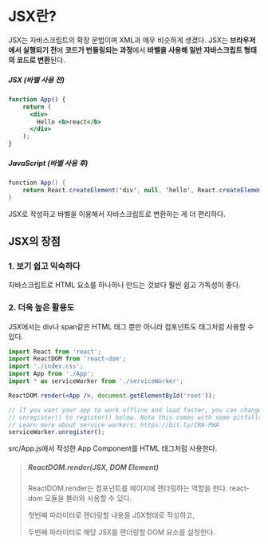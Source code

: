 # JSX란?

JSX는 자바스크립트의 확장 문법이며 XML과 매우 비슷하게 생겼다. JSX는 **브라우저에서 실행되기 전**에 **코드가 번들링되는 과정**에서 **바벨을 사용해 일반 자바스크립트 형태의 코드로 변환**된다.

##### JSX (바벨 사용 전)

```jsx
function App() {
    return (
      <div>
        Hello <b>react</b>
      </div>
    );
}
```

##### JavaScript (바벨 사용 후)

```java
function App() {
    return React.createElement('div', null, 'hello', React.createElemement('b', null, 'react'));
}
```

JSX로 작성하고 바벨을 이용해서 자바스크립트로 변환하는 게 더 편리하다.

## JSX의 장점

### 1. 보기 쉽고 익숙하다

자바스크립트로 HTML 요소를 하나하나 만드는 것보다 훨씬 쉽고 가독성이 좋다.

### 2. 더욱 높은 활용도

JSX에서는 div나 span같은 HTML 태그 뿐만 아니라 컴포넌트도 태그처럼 사용할 수 있다.

```jsx
import React from 'react';
import ReactDOM from 'react-dom';
import './index.css';
import App from './App';
import * as serviceWorker from './serviceWorker';

ReactDOM.render(<App />, document.getElementById('root'));

// If you want your app to work offline and load faster, you can change
// unregister() to register() below. Note this comes with some pitfalls.
// Learn more about service workers: https://bit.ly/CRA-PWA
serviceWorker.unregister();
```

src/App.js에서 작성한 App Component를 HTML 태그처럼 사용한다.

> ##### ReactDOM.render(JSX, DOM Element)
>
> ReactDOM.render는 컴포넌트를 페이지에 렌더링하는 역할을 한다. react-dom 모듈을 불러와 사용할 수 있다.
>
> 첫번째 파라미터로 렌더링할 내용을 JSX형태로 작성하고,
>
> 두번째 파라미터로 해당 JSX를 렌더링할 DOM 요소를 설정한다.

